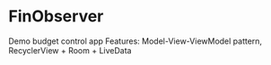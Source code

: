 # FinObserver
Demo budget control app
Features: Model-View-ViewModel pattern, RecyclerView + Room + LiveData 
